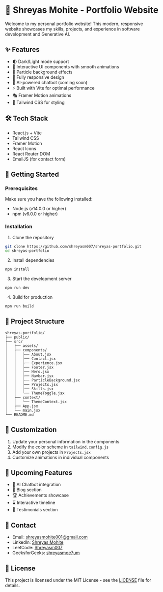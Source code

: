 # 🚀 Shreyas Mohite - Portfolio Website

Welcome to my personal portfolio website! This modern, responsive website showcases my skills, projects, and experience in software development and Generative AI.

## ✨ Features

- 🌓 Dark/Light mode support
- 🎯 Interactive UI components with smooth animations
- 🎨 Particle background effects
- 📱 Fully responsive design
- 🤖 AI-powered chatbot (coming soon)
- ⚡ Built with Vite for optimal performance
- 🎭 Framer Motion animations
- 🎯 Tailwind CSS for styling

## 🛠️ Tech Stack

- React.js + Vite
- Tailwind CSS
- Framer Motion
- React Icons
- React Router DOM
- EmailJS (for contact form)

## 🚀 Getting Started

### Prerequisites

Make sure you have the following installed:
- Node.js (v14.0.0 or higher)
- npm (v6.0.0 or higher)

### Installation

1. Clone the repository
```bash
git clone https://github.com/shreyasm007/shreyas-portfolio.git
cd shreyas-portfolio
```

2. Install dependencies
```bash
npm install
```

3. Start the development server
```bash
npm run dev
```

4. Build for production
```bash
npm run build
```

## 📁 Project Structure

```
shreyas-portfolio/
├── public/
├── src/
│   ├── assets/
│   ├── components/
│   │   ├── About.jsx
│   │   ├── Contact.jsx
│   │   ├── Experience.jsx
│   │   ├── Footer.jsx
│   │   ├── Hero.jsx
│   │   ├── Navbar.jsx
│   │   ├── ParticleBackground.jsx
│   │   ├── Projects.jsx
│   │   ├── Skills.jsx
│   │   └── ThemeToggle.jsx
│   ├── context/
│   │   └── ThemeContext.jsx
│   ├── App.jsx
│   └── main.jsx
└── README.md
```

## 🎨 Customization

1. Update your personal information in the components
2. Modify the color scheme in `tailwind.config.js`
3. Add your own projects in `Projects.jsx`
4. Customize animations in individual components

## 🔮 Upcoming Features

- 🤖 AI Chatbot integration
- 📝 Blog section
- 🏆 Achievements showcase
- ⌛ Interactive timeline
- 💬 Testimonials section

## 📧 Contact

- Email: shreyasmohite001@gmail.com
- LinkedIn: [Shreyas Mohite](https://www.linkedin.com/in/shreyas-mohite/)
- LeetCode: [Shreyasm007](https://leetcode.com/Shreyasm007/)
- GeeksforGeeks: [shreyasmoe7um](https://auth.geeksforgeeks.org/user/shreyasmoe7um)

## 📜 License

This project is licensed under the MIT License - see the [LICENSE](LICENSE) file for details.